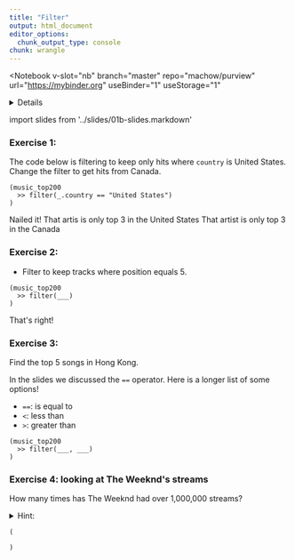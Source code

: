```yaml
---
title: "Filter"
output: html_document
editor_options: 
  chunk_output_type: console
chunk: wrangle
---
```


<Notebook
  v-slot="nb"
  branch="master"
  repo="machow/purview"
  url="https://mybinder.org"
  useBinder="1"
  useStorage="1"
  >


<details v-fix-codemirror v-show="nb.debut">
<code-cell  :status="nb.status" :onExecute="nb.execute" :onReady="nb.updateSetupCode"  language="python">


    # TODO: explain how to run this, and that they only need the gist (loads tools)
    
    # wranglign ---------
    import pandas as pd
    from siuba import *
    
    # plotting ----------
    from plotnine import *
    
    theme_set(theme_classic(base_family = "Noto Sans CJK JP"))
    
    # data --------------
    #fname = "/Users/machow/Dropbox/Repo/siublocks-org/intro-tidyverse/tutorial/data/music200.csv"
    fname = "https://siublocks.s3.us-east-2.amazonaws.com/course-data/music200.csv"
    music_top200 = pd.read_csv(fname)
    
    # tracks
    #fname = "/Users/machow/Dropbox/Repo/siublocks-org/intro-tidyverse/tutorial/data/track_features.csv"
    fname = "https://siublocks.s3.us-east-2.amazonaws.com/course-data/track_features.csv"
    track_features = pd.read_csv(fname)
    
    # student support ----------
    from siuba import pipe
    from IPython.display import HTML, display
    from siututor import Blank
    ___ = Blank()
    
    # DataFrame display --------
    pd.set_option("display.max_rows", 6)
    
    from IPython import get_ipython
    # special ipython function to get the html formatter
    html_formatter = get_ipython().display_formatter.formatters['text/html']
    
    # here, we avoid the default df._repr_html_ method, since it inlines css
    # (style tags make vue angry)
    html_formatter.for_type(
        pd.DataFrame,
        lambda df: df.to_html(max_rows = pd.get_option("display.max_rows"), show_dimensions = True)
    )
    
    




</code-cell>
</details>

import slides from '../slides/01b-slides.markdown'

<RevealSlides :slides="slides" />

### Exercise 1: 

The code below is filtering to keep only hits where `country` is United States.
Change the filter to get hits from Canada.


<code-cell  :status="nb.status" :onExecute="nb.execute"  ex="a" :exIndx="0" language="python">


    (music_top200
      >> filter(_.country == "United States")
    )


<template v-slot:output>




<table border="1" class="dataframe">
  <thead>
    <tr style="text-align: right;">
      <th></th>
      <th>country</th>
      <th>position</th>
      <th>track_name</th>
      <th>artist</th>
      <th>streams</th>
      <th>duration</th>
      <th>continent</th>
    </tr>
  </thead>
  <tbody>
    <tr>
      <th>7800</th>
      <td>United States</td>
      <td>1</td>
      <td>The Box</td>
      <td>Roddy Ricch</td>
      <td>12987027</td>
      <td>196.653</td>
      <td>Americas</td>
    </tr>
    <tr>
      <th>7801</th>
      <td>United States</td>
      <td>2</td>
      <td>Myron</td>
      <td>Lil Uzi Vert</td>
      <td>9163134</td>
      <td>224.955</td>
      <td>Americas</td>
    </tr>
    <tr>
      <th>7802</th>
      <td>United States</td>
      <td>3</td>
      <td>Blueberry Faygo</td>
      <td>Lil Mosey</td>
      <td>8043475</td>
      <td>162.547</td>
      <td>Americas</td>
    </tr>
    <tr>
      <th>...</th>
      <td>...</td>
      <td>...</td>
      <td>...</td>
      <td>...</td>
      <td>...</td>
      <td>...</td>
      <td>...</td>
    </tr>
    <tr>
      <th>7997</th>
      <td>United States</td>
      <td>198</td>
      <td>Lights Up</td>
      <td>Harry Styles</td>
      <td>1606234</td>
      <td>172.227</td>
      <td>Americas</td>
    </tr>
    <tr>
      <th>7998</th>
      <td>United States</td>
      <td>199</td>
      <td>Without Me</td>
      <td>Halsey</td>
      <td>1606153</td>
      <td>201.661</td>
      <td>Americas</td>
    </tr>
    <tr>
      <th>7999</th>
      <td>United States</td>
      <td>200</td>
      <td>Enemies (feat. DaBaby)</td>
      <td>Post Malone</td>
      <td>1597824</td>
      <td>196.760</td>
      <td>Americas</td>
    </tr>
  </tbody>
</table>
<p>200 rows × 7 columns</p>



</template>

</code-cell>

<prompt-expandable header="Comparing results, which artist is in the top 3 in both (the) United States and Canada?">

<q-multiple-choice>
  <q-opt text="Roddy Ricch"><span>Nailed it!</span></q-opt>
  <q-opt text="The Weeknd"><span>That artis is only top 3 in the United States</span></q-opt>
  <q-opt text="Tones And I"><span>That artist is only top 3 in the Canada</span></q-opt>
</q-multiple-choice>

</prompt-expandable>

### Exercise 2: 

* Filter to keep tracks where position equals 5.

<code-cell  :status="nb.status" :onExecute="nb.execute"  ex="a" :exIndx="0" language="python">


    (music_top200
      >> filter(___)
    )


<template v-slot:output>




⚠️: <b>Don't forget to replace all the blanks!</b>



</template>

</code-cell>

<prompt-expandable header="Which artist is in position 5 in South Africa?">

<q-multiple-choice>
  <q-opt text="Bad Bunny"><span></span></q-opt>
  <q-opt text="Eminem"><span>That's right!</span></q-opt>
  <q-opt text="BTS"><span></span></q-opt>
  <q-opt text="Selena Gomes"><span></span></q-opt>  
</q-multiple-choice>

</prompt-expandable>

### Exercise 3:

Find the top 5 songs in Hong Kong.

In the slides we discussed the `==` operator. Here is a longer list of some options!

* `==`: is equal to
* `<`: less than
* `>`: greater than


<code-cell  :status="nb.status" :onExecute="nb.execute"  ex="a" :exIndx="0" language="python">


    (music_top200
      >> filter(___, ___)
    )


<template v-slot:output>




⚠️: <b>Don't forget to replace all the blanks!</b>



</template>

</code-cell>


### Exercise 4: looking at The Weeknd's streams

How many times has The Weeknd had over 1,000,000 streams?

<details>
    <summary>Hint:</summary>
    Do in steps. Run first to get all rows where the artist is The Weeknd, and then modify your code to get where he has over 1,000,000 streams.
</details>

<code-cell  :status="nb.status" :onExecute="nb.execute"  ex="a" :exIndx="0" language="python">


    (
    
    )


<template v-slot:output>




    ()



</template>

</code-cell>



</Notebook>


